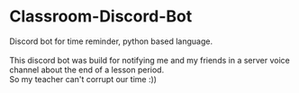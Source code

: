 # Classroom-Discord-Bot
Discord bot for time reminder, python based language.<br><br>
This discord bot was build for notifying me and my friends in a server voice channel about the end of a lesson period.<br>
So my teacher can't corrupt our time :))
